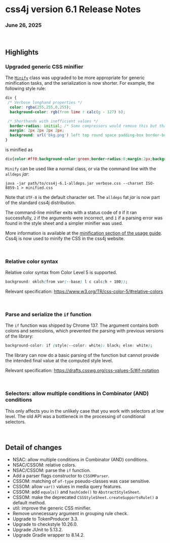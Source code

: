 # css4j version 6.1 Release Notes

### June 26, 2025

<br/>

## Highlights

### Upgraded generic CSS minifier

The [`Minify`](https://css4j.github.io/api/latest/io.sf.carte.css4j/io/sf/carte/doc/style/css/util/Minify.html)
class was upgraded to be more appropriate for generic minification tasks, and
the serialization is now shorter. For example, the following style rule:
```css
div {
 /* Verbose longhand properties */
  color: rgba(255,255,0,255);
  background-color: rgb(from lime r calc(g - 127) b);

 /* Shorthands with inefficient values */
  border-radius: initial; /* Some compressors would remove this but that's wrong */
  margin: 2px 2px 2px 2px;
  background: url('bkg.png') left top round space padding-box border-box local;
}
```
is minified as
```css
div{color:#ff0;background-color:green;border-radius:0;margin:2px;background:url(bkg.png) round space local}
```

`Minify` can be used like a normal class, or via the command line with the `alldeps` _jar_:
```shell
java -jar path/to/css4j-6.1-alldeps.jar verbose.css --charset ISO-8859-1 > minified.css
```
Note that `UTF-8` is the default character set. The `alldeps` fat _jar_ is now
part of the standard css4j distribution.

The command-line minifier exits with a status code of `0` if it ran successfully,
`2` if the arguments were incorrect, and `1` if a parsing error was found in the
style sheet and a simpler minifier was used.

More information is available at the [minification section of the usage guide](https://css4j.github.io/usage.html#minification).
Css4j is now used to minify the CSS in the css4j website.

<br/>

### Relative color syntax

Relative color syntax from Color Level 5 is supported.
```css
background: oklch(from var(--base) l c calc(h + 180));
```
Relevant specification: https://www.w3.org/TR/css-color-5/#relative-colors

<br/>

### Parse and serialize the `if` function

The `if` function was shipped by Chrome 137. The argument contains both colons
and semicolons, which prevented the parsing with previous versions of the
library:
```css
background-color: if (style(--color: white): black; else: white);
```
The library can now do a basic parsing of the function but cannot provide the
intended final value at the computed style level.

Relevant specification: https://drafts.csswg.org/css-values-5/#if-notation

<br/>

### Selectors: allow multiple conditions in Combinator (AND) conditions

This only affects you in the unlikely case that you work with selectors at low
level. The old API was a bottleneck in the processing of conditional selectors.

<br/>

## Detail of changes

- NSAC: allow multiple conditions in Combinator (AND) conditions.
- NSAC/CSSOM: relative colors.
- NSAC/CSSOM: parse the `if` function.
- Add a parser flags constructor to `CSSOMParser`.
- CSSOM: matching of `of-type` pseudo-classes was case sensitive.
- CSSOM: allow `var()` values in media query features.
- CSSOM: add `equals()` and `hashCode()` to `AbstractStyleSheet`.
- CSSOM: make the deprecated `CSSStyleSheet.createSupportsRule()` a default method.
- util: improve the generic CSS minifier.
- Remove unnecessary argument in grouping rule check.
- Upgrade to TokenProducer 3.3.
- Upgrade to checkstyle 10.26.0.
- Upgrade JUnit to 5.13.2.
- Upgrade Gradle wrapper to 8.14.2.
